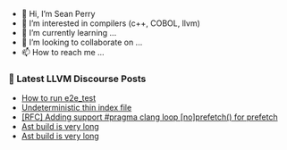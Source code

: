 - 👋 Hi, I’m Sean Perry
- 👀 I’m interested in compilers (c++, COBOL, llvm)
- 🌱 I’m currently learning ...
- 💞️ I’m looking to collaborate on ...
- 📫 How to reach me ...

<!---
s66perry/s66perry is a ✨ special ✨ repository because its `README.md` (this file) appears on your GitHub profile.
You can click the Preview link to take a look at your changes.
--->
### 📕 Latest LLVM Discourse Posts

<!-- DISCOURSE-LLVM:START -->
- [How to run e2e_test](https://discourse.llvm.org/t/how-to-run-e2e-test/70047#post_2)
- [Undeterministic thin index file](https://discourse.llvm.org/t/undeterministic-thin-index-file/69985#post_11)
- [[RFC] Adding support #pragma clang loop [no]prefetch&lpar;&rpar; for prefetch](https://discourse.llvm.org/t/rfc-adding-support-pragma-clang-loop-no-prefetch-for-prefetch/68597#post_12)
- [Ast build is very long](https://discourse.llvm.org/t/ast-build-is-very-long/70058#post_4)
- [Ast build is very long](https://discourse.llvm.org/t/ast-build-is-very-long/70058#post_3)
<!-- DISCOURSE-LLVM:END -->
